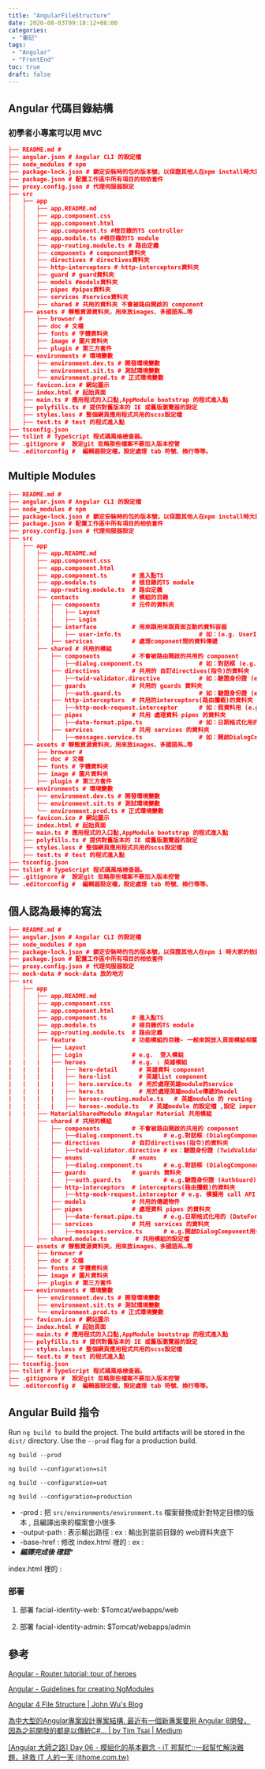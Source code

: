 ```yaml
---
title: "AngularFileStructure"
date: 2020-08-03T09:18:12+08:00
categories:
 - "筆記"
tags:
 - "Angular"
 - "FrontEnd"
toc: true
draft: false
---
```

## Angular 代碼目錄結構

### 初學者小專案可以用 MVC

```json
├── README.md #
├── angular.json # Angular CLI 的設定檔
├── node_modules # npm
├── package-lock.json # 鎖定安裝時的包的版本號，以保證其他人在npm install時大家的依賴能保證一致。
├── package.json # 配置工作區中所有項目的相依套件
├── proxy.config.json # 代理伺服器設定
├── src
│   ├── app
│   │   ├── app.README.md
│   │   ├── app.component.css
│   │   ├── app.component.html
│   │   ├── app.component.ts #根目錄的TS controller
│   │   ├── app.module.ts #根目錄的TS module
│   │   ├── app-routing.module.ts # 路由定義
│   │   ├── components # component資料夾
│   │   ├── directives # directives資料夾
│   │   ├── http-interceptors # http-interceptors資料夾
│   │   ├── guard # guard資料夾
│   │   ├── models #models資料夾
│   │   ├── pipes #pipes資料夾
│   │   ├── services #service資料夾
│   │   ├── shared # 共用的資料夾 不會被路由開啟的 component
│   ├── assets # 靜態資源資料夾，用來放images、多國語系…等
│   │   ├── browser #
│   │   ├── doc # 文檔
│   │   ├── fonts # 字體資料夾
│   │   ├── image # 圖片資料夾
│   │   ├── plugin # 第三方套件
│   ├── environments # 環境變數
│   │   ├── environment.dev.ts # 開發環境變數
│   │   ├── environment.sit.ts # 測試環境變數
│   │   └── environment.prod.ts # 正式環境變數
│   ├── favicon.ico # 網站圖示
│   ├── index.html # 起始頁面
│   ├── main.ts # 應用程式的入口點,AppModule bootstrap 的程式進入點
│   ├── polyfills.ts # 提供對舊版本的 IE 或舊版瀏覽器的設定
│   ├── styles.less # 整個網頁應用程式共用的scss設定檔
│   ├── test.ts # test 的程式進入點
├── tsconfig.json
├── tslint # TypeScript 程式碼風格檢查器。
├── .gitignore #  設定git 忽略那些檔案不要加入版本控管
└── .editorconfig #  編輯器設定檔，設定處理 tab 符號、換行等等。

```

## Multiple Modules

```json
├── README.md #
├── angular.json # Angular CLI 的設定檔
├── node_modules # npm
├── package-lock.json # 鎖定安裝時的包的版本號，以保證其他人在npm install時大家的依賴能保證一致。
├── package.json # 配置工作區中所有項目的相依套件
├── proxy.config.json # 代理伺服器設定
├── src
│   ├── app
│   │   ├── app.README.md
│   │   ├── app.component.css
│   │   ├── app.component.html
│   │   ├── app.component.ts       # 進入點TS
│   │   ├── app.module.ts          # 根目錄的TS module
│   │   ├── app-routing.module.ts  # 路由定義
│   │   ├── contacts               # 模組的目錄
│   │   │   ├── components         # 元件的資料夾
│   │   │   │   ├── Layout
│   │   │   │   ├── Login
│   │   │   ├── interface          # 用來跟用來跟頁面互動的資料容器
│   │   │   │   ├── user-info.ts                      # 如：(e.g. UserInfo)
│   │   │   ├── services           # 處理component間的資料傳遞
│   │   ├── shared # 共用的模組
│   │   │   ├── components         # 不會被路由開啟的共用的 component
│   │   │   │   ├──dialog.component.ts                # 如：對話框 (e.g. DialogComponent)
│   │   │   ├── directives         # 共用的 自訂directives(指令)的資料夾
│   │   │   │   ├──twid-validator.directive           # 如：驗證身份證 (e.g. TwidValidatorDirective)
│   │   │   ├── guards             # 共用的 guards 資料夾
│   │   │   │   ├──auth.guard.ts                      # 如：驗證身份證 (e.g. AuthGuard)
│   │   │   ├── http-interceptors  # 共用的interceptors(路由攔截)的資料夾
│   │   │   │   ├──http-mock-request.interceptor      # 如：假資料用 (e.g. HttpMockRequestInterceptor)
│   │   │   ├── pipes              # 共用 處理資料 pipes 的資料夾
│   │   │   │   ├──date-format.pipe.ts                # 如：日期格式化用的 (e.g. DateFormatPipe)
│   │   │   ├── services           # 共用 services 的資料夾
│   │   │   │   ├──messages.service.ts                # 如：開啟DialogComponent用的 (e.g. MessagesService)
│   ├── assets # 靜態資源資料夾，用來放images、多國語系…等
│   │   ├── browser #
│   │   ├── doc # 文檔
│   │   ├── fonts # 字體資料夾
│   │   ├── image # 圖片資料夾
│   │   ├── plugin # 第三方套件
│   ├── environments # 環境變數
│   │   ├── environment.dev.ts # 開發環境變數
│   │   ├── environment.sit.ts # 測試環境變數
│   │   └── environment.prod.ts # 正式環境變數
│   ├── favicon.ico # 網站圖示
│   ├── index.html # 起始頁面
│   ├── main.ts # 應用程式的入口點,AppModule bootstrap 的程式進入點
│   ├── polyfills.ts # 提供對舊版本的 IE 或舊版瀏覽器的設定
│   ├── styles.less # 整個網頁應用程式共用的scss設定檔
│   ├── test.ts # test 的程式進入點
├── tsconfig.json
├── tslint # TypeScript 程式碼風格檢查器。
├── .gitignore #  設定git 忽略那些檔案不要加入版本控管
└── .editorconfig #  編輯器設定檔，設定處理 tab 符號、換行等等。

```

## 個人認為最棒的寫法

```json
├── README.md #
├── angular.json # Angular CLI 的設定檔
├── node_modules # npm
├── package-lock.json # 鎖定安裝時的包的版本號，以保證其他人在npm i 時大家的依賴能保證一致。
├── package.json # 配置工作區中所有項目的相依套件
├── proxy.config.json # 代理伺服器設定
├── mock-data # mock-data 放的地方
├── src
│   ├── app
│   │   ├── app.README.md
│   │   ├── app.component.css
│   │   ├── app.component.html
│   │   ├── app.component.ts       # 進入點TS
│   │   ├── app.module.ts          # 根目錄的TS module
│   │   ├── app-routing.module.ts  # 路由定義
│   │   ├── feature                # 功能模組的目錄- 一般來說放入頁面模組相關的模組
│   │   │   ├── Layout
│   │   │   ├── Login              # e.g.  登入模組
|   |   |   ├── heroes             # e.g. : 英雄模組
|   |   |   |   ├── hero-detail      # 英雄資料 component  
|   |   |   |   ├── hero-list        # 英雄list component
|   |   |   |   ├── hero.service.ts  # 用於處理英雄module的service
|   |   |   |   ├── hero.ts          # 用於處理英雄module傳遞的model  
|   |   |   |   ├── heroes-routing.module.ts   # 英雄module 的 routing 
|   |   |   |   ├── heroes-.module.ts   # 英雄module 的設定檔 ,設定 import  
|   |   ├── MaterialSharedModule #Angular Material 共用模組
│   │   ├── shared # 共用的模組 
│   │   │   ├── components         # 不會被路由開啟的共用的 component
│   │   │   │   ├──dialog.component.ts      # e.g.對話框 (DialogComponent)
│   │   │   ├── directives         # 自訂directives(指令)的資料夾
│   │   │   │   ├──twid-validator.directive # ex：驗證身份證 (TwidValidatorDirective)
│   │   │   ├── enums              # enums
│   │   │   │   ├──dialog.component.ts      # e.g.對話框 (DialogComponent)
│   │   │   ├── guards             # guards 資料夾
│   │   │   │   ├──auth.guard.ts            # e.g.驗證身份證 (AuthGuard)
│   │   │   ├── http-interceptors  # interceptors(路由攔截)的資料夾
│   │   │   │   ├──http-mock-request.interceptor # e.g. 模擬用 call API
│   │   │   ├── models             # 共用的傳遞物件
│   │   │   ├── pipes              # 處理資料 pipes 的資料夾
│   │   │   │   ├──date-format.pipe.ts      # e.g.日期格式化用的 (DateFormatPipe)
│   │   │   ├── services           # 共用 services 的資料夾
│   │   │   │   ├──messages.service.ts      # e.g.開啟DialogComponent用(MessagesService)
│   │   ├── shared.module.ts        # 共用模組的設定檔
│   ├── assets # 靜態資源資料夾，用來放images、多國語系…等
│   │   ├── browser #
│   │   ├── doc # 文檔
│   │   ├── fonts # 字體資料夾
│   │   ├── image # 圖片資料夾
│   │   ├── plugin # 第三方套件
│   ├── environments # 環境變數
│   │   ├── environment.dev.ts # 開發環境變數
│   │   ├── environment.sit.ts # 測試環境變數
│   │   └── environment.prod.ts # 正式環境變數
│   ├── favicon.ico # 網站圖示
│   ├── index.html # 起始頁面
│   ├── main.ts # 應用程式的入口點,AppModule bootstrap 的程式進入點
│   ├── polyfills.ts # 提供對舊版本的 IE 或舊版瀏覽器的設定
│   ├── styles.less # 整個網頁應用程式共用的scss設定檔
│   ├── test.ts # test 的程式進入點
├── tsconfig.json
├── tslint # TypeScript 程式碼風格檢查器。
├── .gitignore #  設定git 忽略那些檔案不要加入版本控管
└── .editorconfig #  編輯器設定檔，設定處理 tab 符號、換行等等。
```

## **Angular Build 指令**

Run `ng build to` build the project. The build artifacts will be stored in the `dist/` directory. Use the `--prod` flag for a production build.

`ng build --prod`

`ng build --configuration=sit`

`ng build --configuration=uat`

`ng build --configuration=production`

- -prod : 把 `src/environments/environment.ts` 檔案替換成針對特定目標的版本 , 且編譯出來的檔案會小很多
- -output-path : 表示輸出路徑 : ex : 輸出到當前目錄的 web資料夾底下
- -base-href : 修改 index.html 裡的 <base href="/"> : ex : <base href="/web/">
- ***編譯完成後 確認****

index.html 裡的 : <base href="/web/">

### **部署**

1. 部署 facial-identity-web: $Tomcat/webapps/web

2. 部署 facial-identity-admin: $Tomcat/webapps/admin

## 參考

[Angular - Router tutorial: tour of heroes](https://angular.io/guide/router-tutorial-toh)

[Angular - Guidelines for creating NgModules](https://angular.io/guide/module-types)

[Angular 4 File Structure | John Wu's Blog](https://blog.johnwu.cc/article/angular-4-file-structure.html)

[為中大型的Angular專案設計專案結構. 最近有一個新專案要用 Angular 8開發，因為之前開發的都是以傳統C#… | by Tim Tsai | Medium](https://medium.com/@sky22357168/angular-8-file-structure-6cda90142ba4)

[[Angular 大師之路] Day 06 - 模組化的基本觀念 - iT 邦幫忙::一起幫忙解決難題，拯救 IT 人的一天 (ithome.com.tw)](https://ithelp.ithome.com.tw/articles/10203876)